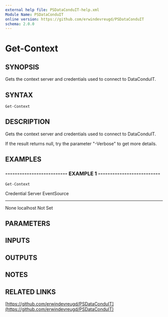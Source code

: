 ```yaml
---
external help file: PSDataConduIT-help.xml
Module Name: PSDataConduIT
online version: https://github.com/erwindevreugd/PSDataConduIT
schema: 2.0.0
---
```


# Get-Context

## SYNOPSIS
Gets the context server and credentials used to connect to DataConduIT.

## SYNTAX

```
Get-Context
```

## DESCRIPTION
Gets the context server and credentials used to connect to DataConduIT. 

If the result returns null, try the parameter "-Verbose" to get more details.

## EXAMPLES

### -------------------------- EXAMPLE 1 --------------------------
```
Get-Context
```

Credential                               Server                       EventSource
----------                               ------                       -----------
None                                     localhost                    Not Set

## PARAMETERS

## INPUTS

## OUTPUTS

## NOTES

## RELATED LINKS

[https://github.com/erwindevreugd/PSDataConduIT](https://github.com/erwindevreugd/PSDataConduIT)


